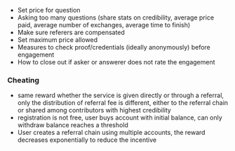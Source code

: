 - Set price for question
- Asking too many questions (share stats on credibility, average price paid, average number of exchanges, average time to finish)
- Make sure referers are compensated
- Set maximum price allowed
- Measures to check proof/credentials (ideally anonymously) before engagement
- How to close out if asker or answerer does not rate the engagement

### Cheating
- same reward whether the service is given directly or through a referral, only the distribution of referral fee is different, either to the referral chain or shared among contributors with highest credibility
- registration is not free, user buys account with initial balance, can only withdraw balance reaches a threshold
- User creates a referral chain using multiple accounts, the reward decreases exponentially to reduce the incentive 